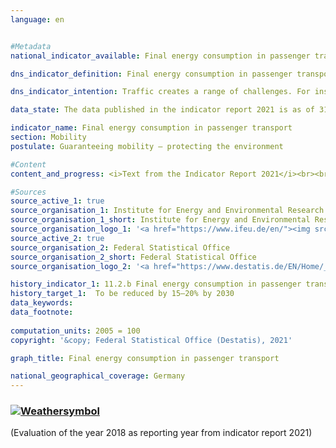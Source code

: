 ```yaml
---
language: en    


#Metadata    
national_indicator_available: Final energy consumption in passenger transport    

dns_indicator_definition: Final energy consumption in passenger transport represents the energy consumption for the carriage of people within Germany by rail, by air and by road (public and private transport).    

dns_indicator_intention: Traffic creates a range of challenges. For instance, noise and air pollutants impair the quality of life especially in cities, and traffic-related emissions contribute to climate change. The emission of harmful greenhouse gases is linked to the energy consumed for transport purposes. Therefore, final energy consumption in passenger transport is to be reduced by 15 to 20&nbsp;% by 2030.    

data_state: The data published in the indicator report 2021 is as of 31.12.2020. The data shown on the DNS-Online-Platform is updated regularly, so that more current data may be available online than published in the indicator report 2021.    

indicator_name: Final energy consumption in passenger transport    
section: Mobility    
postulate: Guaranteeing mobility – protecting the environment    

#Content    
content_and_progress: <i>Text from the Indicator Report 2021</i><br><br>The data regarding domestic final energy consumption originate from the Transport Emission Model (TREMOD) database at the ifeu (German Institute for Energy and Environmental Research). TREMOD is a model for evaluating traffic emissions. The data include fuel consumption levels associated with passenger transport within Germany according to the consumption concept, that is, irrespective of where fuelling takes place. “Final energy” refers to the part of the energy used directly during transportation, so this excludes conversion losses that arise during production of fuels as well as possible pipeline losses.<br><br><br><br>Passenger transport performance specifies the number of passenger-kilometres covered. It is used to calculate the specific energy consumption in this sector and is computed by the ifeu on behalf of the Federal Ministry of Transport and Digital Infrastructure. For air transport, only domestic flights (national aviation) are taken into account. International flights to and from the federal territory are not included. The carriage of passengers by ship is not included, either.<br><br><br><br>Nearly 30&nbsp;% of overall final energy consumption can be attributed to transport. Savings in final energy consumption in passenger transport therefore have a marked effect on total energy consumption in Germany. The number of passenger-kilometres provides information about the extent to which transport intensity (distance per road/rail or air passenger numbers) changes. In addition to final energy consumption, energy efficiency in passenger transport, measured as energy consumption per passenger-kilometre, is examined.<br><br><br><br>Final energy consumption in passenger transport decreased by a total of 1.1&nbsp;% in the period from 2005 to 2016. Analysis of the progress since 2008 reveals that the indicator value increased by 1.7&nbsp;%. Thus final energy consumption in passenger transport is currently developing in a direction which opposes the goal of the German Sustainability Strategy.<br><br><br><br>Although the number of passenger-kilometres covered increased by 10.5&nbsp;% between 2005 and 2016, energy consumption in all forms of transport decreased by 10.5&nbsp;% to 1.43 megajoules per passenger-kilometre during the same period. Consequently, efficiency in passenger transport increased notably. A particularly large share of the efficiency increase can be attributed torail transport. Here, transport performance increased by 24.7&nbsp;%, while final energy consumption was successfully reduced by 11.2&nbsp;%. This was a 28.8&nbsp;% increase in efficiency. A considerable increase in efficiency of 13.9&nbsp;% was also achieved in air transport compared to 2005. A slight improvement in the efficiency of private motorised transport was recently achieved due to an increased transport performance, eventhough energy consumption remained constant.<br><br><br><br>Private motorised transport by car and two-wheel vehicles accounted for 83.7&nbsp;% of total passenger transport performance in 2015. In 2016 it was 83.6%. This mode of transport can be subdivided into different categories. In 2015 (more recent data were not yet available), transport for recreational purposes accounted for the largest share (35.4&nbsp;%), closely followed by work-related transport (commuting and business trips) with 34.5&nbsp;%. Transport for shopping purposes accounted for 17.5%. The various transport purposes have developed differently since 2005. In particular, the proportion of work-related journeys has increased considerably (+ 15.6&nbsp;%), while holiday journeys have declined (– 1.6&nbsp;%).    

#Sources    
source_active_1: true
source_organisation_1: Institute for Energy and Environmental Research
source_organisation_1_short: Institute for Energy and Environmental Research
source_organisation_logo_1: '<a href="https://www.ifeu.de/en/"><img src="https://g205sdgs.github.io/sdg-indicators/public/LogosEn/ifeu.png" alt=" Institute for Energy and Environmental Research" title="Click here to visit the homepage of the organization" style="border: transparent"/></a>'
source_active_2: true
source_organisation_2: Federal Statistical Office
source_organisation_2_short: Federal Statistical Office
source_organisation_logo_2: '<a href="https://www.destatis.de/EN/Home/_node.html"><img src="https://g205sdgs.github.io/sdg-indicators/public/LogosEn/destatis.png" alt=" Federal Statistical Office" title="Click here to visit the homepage of the organization" style="border: transparent"/></a>'    

history_indicator_1: 11.2.b Final energy consumption in passenger transport                    
history_target_1:  To be reduced by 15–20% by 2030    
data_keywords:    
data_footnote:     
    
computation_units: 2005 = 100    
copyright: '&copy; Federal Statistical Office (Destatis), 2021'    

graph_title: Final energy consumption in passenger transport    

national_geographical_coverage: Germany    
---    
```

<div>
  <div class="my-header">
    <h3>
      <a href="https://sustainabledevelopment-deutschland.github.io/en/status/"><img src="https://g205sdgs.github.io/sdg-indicators/public/Wettersymbole/Blitz.png" title="The indicator is not moving in the right direction so that the gap to the target value is widening" alt="Weathersymbol" />
      </a>
    </h3>
  </div>
  <div class="my-header-note">
    <span> (Evaluation of the year 2018 as reporting year from indicator report 2021)</span>
  </div>
</div>